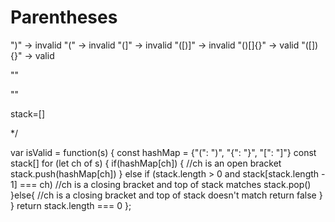# Parentheses

")" -> invalid
"(" -> invalid
"(]" -> invalid
"([)]" -> invalid
"()[]{}" -> valid
"([]){}" -> valid

""


""


stack=[]

*/

var isValid = function(s) {
	const hashMap = {"(": ")", "{": "}", "[": "]"}
    const stack[]
    for (let ch of s) {
    	if(hashMap[ch]) {
        //ch is an open bracket
        stack.push(hashMap[ch])
    } else if (stack.length > 0 and stack[stack.length - 1] === ch)
    //ch is a closing bracket and top of stack matches
    stack.pop()
    }else{
    	//ch is a closing bracket and top of stack doesn't match
    return false
    }
}
return stack.length === 0
};
